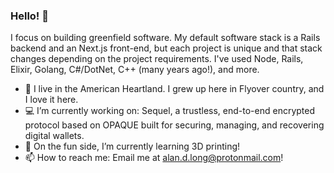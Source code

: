 ### Hello! 👋

I focus on building greenfield software. My default software stack is a Rails backend and an Next.js front-end, but each project is unique and that stack changes depending on the project requirements. I've used Node, Rails, Elixir, Golang, C#/DotNet, C++ (many years ago!), and more.

- 📍 I live in the American Heartland. I grew up here in Flyover country, and I love it here.
- 💻 I’m currently working on: Sequel, a trustless, end-to-end encrypted protocol based on OPAQUE built for securing, managing, and recovering digital wallets.
- 🌱 On the fun side, I’m currently learning 3D printing!
- 📫 How to reach me: Email me at alan.d.long@protonmail.com!
